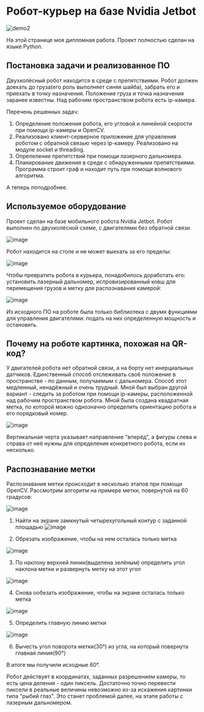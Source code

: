 # Робот-курьер на базе Nvidia Jetbot #
![demo2](https://user-images.githubusercontent.com/75195148/188173051-c75fb4db-4126-403a-8b3f-602ac6475926.gif)

На этой странице моя дипломная работа. Проект полностью сделан на языке Python.

## Постановка задачи и реализованное ПО ##
Двухколёсный робот находится в среде с препятствиями. Робот должен доехать до груза(его роль выполняет синяя шайба), забрать его и приехать в точку назначения. Положение груза и точка назначения заранее известны. Над рабочим пространством робота есть ip-камера. 

Перечень решенных задач:
1. Определение положения робота, его угловой и линейной скорости при помощи ip-камеры и OpenCV.
2. Реализовано клиент-серверное приложение для управления роботом с обратной связью через ip-камеру. Реализовано на модуле socket и threading.
3. Опрелеление препятствий при помощи лазерного дальномера.
4. Планирование движения в среде с обнаруженными препятствиями. Программа строит граф и находит путь при помощи волнового алгоритма.

А теперь поподробнее.

## Используемое оборудование ##
Проект сделан на базе мобильного робота Nvidia Jetbot. Робот выполнен по двухколёсной схеме, с двигателями без обратной связи. 

![image](https://user-images.githubusercontent.com/75195148/188177514-cca5588a-53f3-40e9-a5da-cae0e5658d35.png)

Робот находится на столе и не может выехать за его пределы:

![image](https://user-images.githubusercontent.com/75195148/188181506-cc34bcdf-c0de-47dc-89d5-59bc4a2f2245.png)
 
Чтобы превратить робота в курьера, понадобилось доработать его: установить лазерный дальномер, испровизированный ковш для перемещения грузов и метку для распознавания камерой:

 ![image](https://user-images.githubusercontent.com/75195148/188176758-a0d95ca8-63e1-4b7c-82a8-4cf2ed15de5a.png)

Из исходного ПО на роботе была только библиотека с двумя функциями для управления двигателями: подать на них определенную мощность и остановить.

## Почему на роботе картинка, похожая на QR-код? ## 
У двигателей робота нет обратной связи, а на борту нет инерциальных датчиков. Единственный способ отслеживать своё положение в пространстве - по данным, получаемым с дальномера. Способ этот медленный, ненадёжный и очень трудный. Мной был выбран другой вариант - следить за роботом при помощи ip-камеры, расположенной над рабочим пространством робота. 
Мной была создана квадратная метка, по которой можно однозначно определить ориентацию робота и его порядковый номер. 

![image](https://user-images.githubusercontent.com/75195148/188188745-fdbf8bbd-aca7-4708-8d68-7d36c3e560e6.png)

Вертикальная черта указывает направление "вперёд", а фигуры слева и справа от неё нужны для определения конкретного робота, если их несколько. 

## Распознавание метки ##
Распознавание метки происходит в несколько этапов при помощи OpenCV. Рассмотрим алгоритм на примере метки, повернутой на 60 градусов:

![image](https://user-images.githubusercontent.com/75195148/188197425-47061a8b-4ef2-4f16-ba1e-9d71a096f23f.png)

1. Найти на экране замкнутый четырехугольный контур с заданной площадью
 ![image](https://user-images.githubusercontent.com/75195148/188197484-14361080-7a8b-481f-9d1a-4b1545c4d7e1.png)

2. Обрезать изображение, чтобы на нем осталась только метка

 ![image](https://user-images.githubusercontent.com/75195148/188197649-62659170-ac53-4da4-bdd9-80b868c4471e.png)
 
3. По наклону верхней линии(выделена зелёным) определить угол наклона метки и развернуть метку на этот угол

 ![image](https://user-images.githubusercontent.com/75195148/188197784-05dc7c77-8fdc-4fc4-8667-91be91487c25.png)
 
4. Снова ообезать изображение, чтобы на экране осталась только метка

![image](https://user-images.githubusercontent.com/75195148/188197986-d2656c82-980b-46d8-a099-ad04676e11d5.png)

5. Определить главную линию метки

![image](https://user-images.githubusercontent.com/75195148/188209592-44abc54e-b638-4054-991e-ec92fbccdfd8.png)

6. Вычесть угол поворота метки(30°) из угла, на который повернута главная линия(90°)

В итоге мы получили исходные 60°.

Робот действует в координатах, заданных разрешением камеры, то есть цена деления - один пиксель. Достаточно точно перевести пиксели в реальные величины невозможно из-за искажения картинки типа "рыбий глаз". Это станет проблемой далее, на этапе работы с лазерным дальномером.
